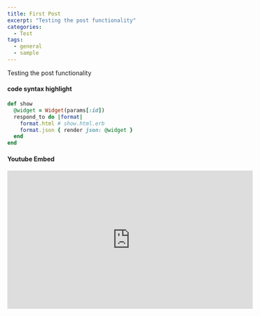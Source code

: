 ```yaml
---
title: First Post
excerpt: "Testing the post functionality"
categories:
  - Test
tags:
  - general
  - sample
---
```

Testing the post functionality

#### code syntax highlight
```ruby
def show
  @widget = Widget(params[:id])
  respond_to do |format|
    format.html # show.html.erb
    format.json { render json: @widget }
  end
end
```

#### Youtube Embed
<iframe width="560" height="315" src="https://www.youtube.com/embed/mfI1S0PKJR8" frameborder="0" allowfullscreen></iframe>